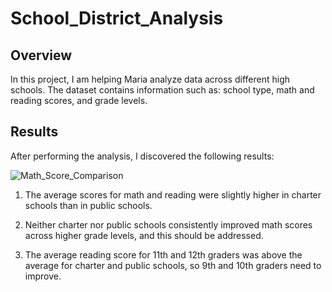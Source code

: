 # School_District_Analysis

## Overview
In this project, I am helping Maria analyze data across different high schools. The dataset contains information such as: school type, math and reading scores, and grade levels.

## Results
After performing the analysis, I discovered the following results:


![Math_Score_Comparison](https://user-images.githubusercontent.com/111243284/193140496-194f3ff9-5cd2-4051-b069-06189ffa6159.png)

1. The average scores for math and reading were slightly higher in charter schools than in public schools.

2. Neither charter nor public schools consistently improved math scores across higher grade levels, and this should be addressed.

3. The average reading score for 11th and 12th graders was above the average for charter and public schools, so 9th and 10th graders need to improve. 


